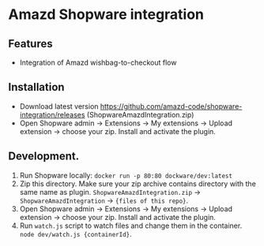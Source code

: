 # Amazd Shopware integration

## Features

- Integration of Amazd wishbag-to-checkout flow


## Installation

- Download latest version https://github.com/amazd-code/shopware-integration/releases (ShopwareAmazdIntegration.zip)
- Open Shopware admin -> Extensions -> My extensions -> Upload extension -> choose your zip. Install and activate the plugin.


## Development.

1. Run Shopware locally: `docker run -p 80:80 dockware/dev:latest`
2. Zip this directory. Make sure your zip archive contains directory with the same name as plugin. `ShopwareAmazdIntegration.zip` -> `ShopwareAmazdIntegration` -> `{files of this repo}`.
3. Open Shopware admin -> Extensions -> My extensions -> Upload extension -> choose your zip. Install and activate the plugin.
4. Run `watch.js` script to watch files and change them in the container. `node dev/watch.js {containerId}`.